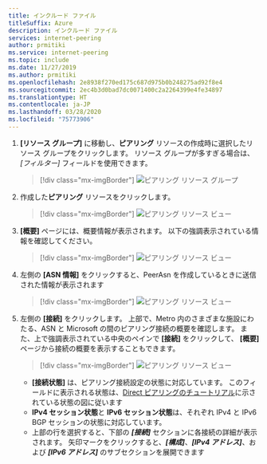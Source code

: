 ```yaml
---
title: インクルード ファイル
titleSuffix: Azure
description: インクルード ファイル
services: internet-peering
author: prmitiki
ms.service: internet-peering
ms.topic: include
ms.date: 11/27/2019
ms.author: prmitiki
ms.openlocfilehash: 2e8938f270ed175c687d975b0b248275ad92f8e4
ms.sourcegitcommit: 2ec4b3d0bad7dc0071400c2a2264399e4fe34897
ms.translationtype: HT
ms.contentlocale: ja-JP
ms.lasthandoff: 03/28/2020
ms.locfileid: "75773906"
---
```

1. **[リソース グループ]** に移動し、**ピアリング** リソースの作成時に選択したリソース グループをクリックします。 リソース グループが多すぎる場合は、 *[フィルター]* フィールドを使用できます。

    > [!div class="mx-imgBorder"]
    > ![ピアリング リソース グループ](../media/setup-direct-get-resourcegroup.png)

1. 作成した**ピアリング** リソースをクリックします。

    > [!div class="mx-imgBorder"]
    > ![ピアリング リソース ビュー](../media/setup-direct-get-open.png)

1. **[概要]** ページには、概要情報が表示されます。 以下の強調表示されている情報を確認してください。

    > [!div class="mx-imgBorder"]
    > ![ピアリング リソース ビュー](../media/setup-direct-get-overview.png)

1. 左側の **[ASN 情報]** をクリックすると、PeerAsn を作成しているときに送信された情報が表示されます

    > [!div class="mx-imgBorder"]
    > ![ピアリング リソース ビュー](../media/setup-direct-get-asninfo.png)

1. 左側の **[接続]** をクリックします。 上部で、Metro 内のさまざまな施設にわたる、ASN と Microsoft の間のピアリング接続の概要を確認します。 また、上で強調表示されている中央のペインで **[接続]** をクリックして、 **[概要]** ページから接続の概要を表示することもできます。

    > [!div class="mx-imgBorder"]
    > ![ピアリング リソース ビュー](../media/setup-direct-get-connectionssummary.png)

    * **[接続状態]** は、ピアリング接続設定の状態に対応しています。 このフィールドに表示される状態は、[Direct ピアリングのチュートリアル](../walkthrough-direct-all.md)に示されている状態の図に従います
    * **IPv4 セッション状態**と **IPv6 セッション状態**は、それぞれ IPv4 と IPv6 BGP セッションの状態に対応しています。  
    * 上部の行を選択すると、下部の ***[接続]*** セクションに各接続の詳細が表示されます。 矢印マークをクリックすると、***[構成]***、***[IPv4 アドレス]***、および ***[IPv6 アドレス]*** のサブセクションを展開できます
